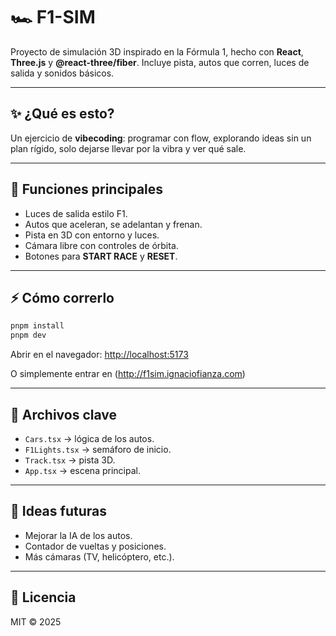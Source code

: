 # 🏎️ F1-SIM

Proyecto de simulación 3D inspirado en la Fórmula 1, hecho con **React**, **Three.js** y **@react-three/fiber**.
Incluye pista, autos que corren, luces de salida y sonidos básicos.

---

## ✨ ¿Qué es esto?

Un ejercicio de **vibecoding**: programar con flow, explorando ideas sin un plan rígido, solo dejarse llevar por la vibra y ver qué sale.

---

## 🚦 Funciones principales

* Luces de salida estilo F1.
* Autos que aceleran, se adelantan y frenan.
* Pista en 3D con entorno y luces.
* Cámara libre con controles de órbita.
* Botones para **START RACE** y **RESET**.

---

## ⚡ Cómo correrlo

```bash
pnpm install
pnpm dev
```

Abrir en el navegador: [http://localhost:5173](http://localhost:5173)

O simplemente entrar en (<http://f1sim.ignaciofianza.com>)

---

## 📂 Archivos clave

* `Cars.tsx` → lógica de los autos.
* `F1Lights.tsx` → semáforo de inicio.
* `Track.tsx` → pista 3D.
* `App.tsx` → escena principal.

---

## 🚀 Ideas futuras

* Mejorar la IA de los autos.
* Contador de vueltas y posiciones.
* Más cámaras (TV, helicóptero, etc.).

---

## 📜 Licencia

MIT © 2025
